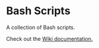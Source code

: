 # Bash Scripts
A collection of Bash scripts.

Check out the <a href="https://github.com/iamtiagomadeira/bash-scripts/wiki/Bash-Wiki">Wiki documentation.</a>

